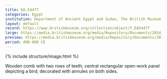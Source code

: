 ```yaml
---
title: EA.54477
categories: Egypt
institution: Department of Ancient Egypt and Sudan, The British Museum
layout: default
record: https://www.britishmuseum.org/collection/object/Y_EA54477
large: https://media.britishmuseum.org/media/Repository/Documents/2014_11/4_19/69a6f950_453f_449d_9c7e_a3d9013d9781/mid_01188831_001.jpg
preview: https://media.britishmuseum.org/media/Repository/Documents/2014_11/4_19/69a6f950_453f_449d_9c7e_a3d9013d9781/small_01188831_001.jpg
period: 400-600 CE
---
```

{% include structure/image.html %}

Wooden comb with two rows of teeth; central rectangular open-work panel depicting a bird; decorated with annules on both sides.
